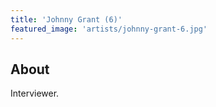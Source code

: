 ```yaml
---
title: 'Johnny Grant (6)'
featured_image: 'artists/johnny-grant-6.jpg'
---
```


## About

Interviewer.
